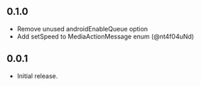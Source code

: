 ## 0.1.0

* Remove unused androidEnableQueue option
* Add setSpeed to MediaActionMessage enum (@nt4f04uNd)

## 0.0.1

* Initial release.

